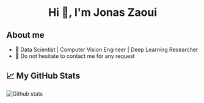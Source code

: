<h1 align="center">Hi 👋, I'm Jonas Zaoui </h1>


## About me

- 💼 Data Scientist | Computer Vision Engineer | Deep Learning Researcher
- 💬 Do not hesitate to contact me for any request

<h2>📈 My GitHub Stats</h2>

![Github stats](https://github-readme-stats.vercel.app/api?username=JonasZaoui&show_icons=true&include_all_commits=true)



